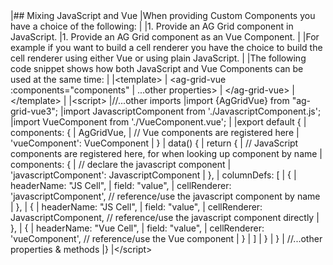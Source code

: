 <framework-specific-section frameworks="vue">
|## Mixing JavaScript and Vue
|When providing Custom Components you have a choice of the following:
|
|1. Provide an AG Grid component in JavaScript.
|1. Provide an AG Grid component as an Vue Component.
|
|For example if you want to build a cell renderer you have the choice to build the cell renderer using either Vue or using plain JavaScript.
|
|The following code snippet shows how both JavaScript and Vue Components can be used at the same time:
|
</framework-specific-section>

<framework-specific-section frameworks="vue">
<snippet transform={false}>
|&lt;template>
|   &lt;ag-grid-vue :components="components" 
|                ...other properties>
|   &lt;/ag-grid-vue>
|&lt;/template>
|
|&lt;script>
|//...other imports
|import {AgGridVue} from "ag-grid-vue3";
|import JavascriptComponent from './JavascriptComponent.js';
|import VueComponent from './VueComponent.vue';
|
|export default {
|   components: {
|       AgGridVue,
|       // Vue components are registered here
|       'vueComponent': VueComponent
|   }
|   data() {
|       return {
|           // JavaScript components are registered here, for when looking up component by name
|           components: {
|               // declare the javascript component
|               'javascriptComponent': JavascriptComponent
|           },          
|           columnDefs: [
|                {
|                   headerName: "JS Cell",
|                   field: "value",
|                   cellRenderer: 'javascriptComponent',    // reference/use the javascript component by name
|               },
|                {
|                   headerName: "JS Cell",
|                   field: "value",
|                   cellRenderer: JavascriptComponent,    // reference/use the javascript component directly
|               },
|               {
|                   headerName: "Vue Cell",
|                   field: "value",
|                   cellRenderer: 'vueComponent',  // reference/use the Vue component
|               }
|           ]
|       }
|   }
|   //...other properties & methods
|}
|&lt;/script>
</snippet>
</framework-specific-section>